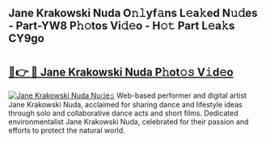 ## Jane Krakowski Nuda O𝚗𝚕yf𝚊ns L𝚎a𝚔ed N𝚞𝚍es - Part-YW8 P𝚑𝚘tos Vi𝚍𝚎o - H𝚘𝚝 Part L𝚎a𝚔s CY9go

# <h2><a href="http://kf4snt.oniu.top/?m=Jane+Krakowski+Nuda">🔗👉 🔴 Jane Krakowski Nuda P𝚑ot𝚘𝚜 V𝚒d𝚎o</a></h2>

[![Jane Krakowski Nuda Nu𝚍e𝚜](https://i.imgur.com/0qMVB7G.gif)](http://kf4snt.oniu.top/?m=Jane+Krakowski+Nuda)
Web-based performer and digital artist Jane Krakowski Nuda, acclaimed for sharing dance and lifestyle ideas through solo and collaborative dance acts and short films. Dedicated environmentalist Jane Krakowski Nuda, celebrated for their passion and efforts to protect the natural world.  
